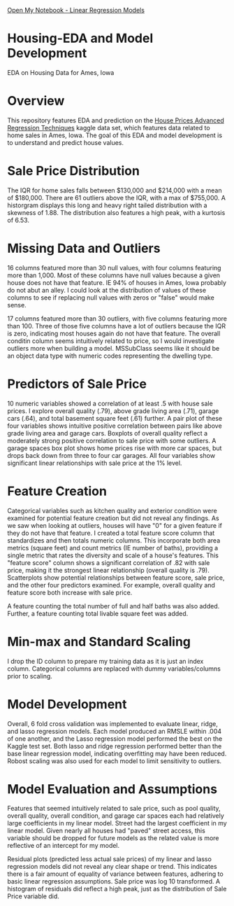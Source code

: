 
[Open My Notebook - Linear Regression Models](https://colab.research.google.com/drive/119duCEpMRs5B7-0ZYuYheBPMiyqUhrI_?usp=sharing)

# Housing-EDA and Model Development
EDA on Housing Data for Ames, Iowa

# Overview
This repository features EDA and prediction on the [House Prices Advanced Regression Techniques](https://www.kaggle.com/c/house-prices-advanced-regression-techniques/overview) kaggle data set, which features data related to home sales in Ames, Iowa. The goal of this EDA and model development is to understand and predict house values.

# Sale Price Distribution
The IQR for home sales falls between $130,000 and $214,000 with a mean of $180,000. There are 61 outliers above the IQR, with a max of $755,000. A historgram displays this long and heavy right tailed distribution with a skewness of 1.88. The distribution also features a high peak, with a kurtosis of 6.53.

# Missing Data and Outliers
16 columns featured more than 30 null values, with four columns featuring more than 1,000. Most of these columns have null values because a given house does not have that feature. IE 94% of houses in Ames, Iowa probably do not abut an alley. I could look at the distribution of values of these columns to see if replacing null values with zeros or "false" would make sense.

17 columns featured more than 30 outliers, with five columns featuring more than 100. Three of those five columns have a lot of outliers because the IQR is zero, indicating most houses again do not have that feature. The overall conditin column seems intuitively related to price, so I would investigate outliers more when building a model. MSSubClass seems like it should be an object data type with numeric codes representing the dwelling type.

# Predictors of Sale Price
10 numeric variables showed a correlation of at least .5 with house sale prices. I explore overall quality (.79), above grade living area (.71), garage cars (.64), and total basement square feet (.61) further. A pair plot of these four variables shows intuitive positive correlation between pairs like above grade living area and garage cars. Boxplots of overall quality reflect a moderately strong positive correlation to sale price with some outliers. A garage spaces box plot shows home prices rise with more car spaces, but drops back down from three to four car garages. All four variables show significant linear relationships with sale price at the 1% level.

# Feature Creation
Categorical variables such as kitchen quality and exterior condition were examined for potential feature creation but did not reveal any findings. As we saw when looking at outliers, houses will have "0" for a given feature if they do not have that feature. I created a total feature score column that standardizes and then totals numeric columns. This incorporate both area metrics (square feet) and count metrics (IE number of baths), providing a single metric that rates the diversity and scale of a house's features. This "feature score" column shows a significant correlation of .82 with sale price, making it the strongest linear relationship (overall quality is .79). Scatterplots show potential relationships between feature score, sale price, and the other four predictors examined. For example, overall quality and feature score both increase with sale price.

A feature counting the total number of full and half baths was also added. Further, a feature counting total livable square feet was added.

# Min-max and Standard Scaling
I drop the ID column to prepare my training data as it is just an index column. Categorical columns are replaced with dummy variables/columns prior to scaling.

# Model Development
Overall, 6 fold cross validation was implemented to evaluate linear, ridge, and lasso regression models. Each model produced an RMSLE within .004 of one another, and the Lasso regression model performed the best on the Kaggle test set. Both lasso and ridge regression performed better than the base linear regression model, indicating overfitting may have been reduced. Robost scaling was also used for each model to limit sensitivity to outliers.

# Model Evaluation and Assumptions
Features that seemed intuitively related to sale price, such as pool quality, overall quality, overall condition, and garage car spaces each had relatively large coefficients in my linear model. Street had the largest coefficient in my linear model. Given nearly all houses had "paved" street access, this variable should be dropped for future models as the related value is more reflective of an intercept for my model. 

Residual plots (predicted less actual sale prices) of my linear and lasso regression models did not reveal any clear shape or trend. This indicates there is a fair amount of equality of variance between features, adhering to basic linear regression assumptions. Sale price was log 10 transformed. A histogram of residuals did reflect a high peak, just as the distribution of Sale Price variable did. 
